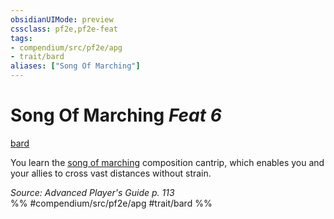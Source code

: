 ```yaml
---
obsidianUIMode: preview
cssclass: pf2e,pf2e-feat
tags:
- compendium/src/pf2e/apg
- trait/bard
aliases: ["Song Of Marching"]
---
```

# Song Of Marching  *Feat 6*  
[bard](Reference/Rules/Traits/bard.md "Bard Class Trait")  


You learn the [song of marching](Reference/Compendium/Spells/song-of-marching-apg.md) composition cantrip, which enables you and your allies to cross vast distances without strain.

*Source: Advanced Player's Guide p. 113*  
%% #compendium/src/pf2e/apg #trait/bard %%